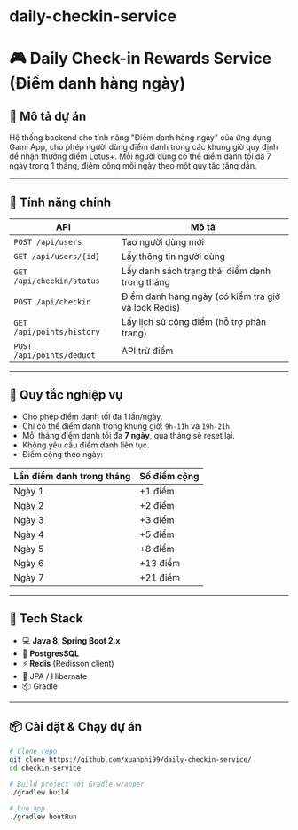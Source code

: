 # daily-checkin-service

# 🎮 Daily Check-in Rewards Service (Điểm danh hàng ngày)

## 📝 Mô tả dự án

Hệ thống backend cho tính năng "Điểm danh hàng ngày" của ứng dụng Gami App, cho phép người dùng điểm danh trong các khung giờ quy định để nhận thưởng điểm Lotus+. Mỗi người dùng có thể điểm danh tối đa 7 ngày trong 1 tháng, điểm cộng mỗi ngày theo một quy tắc tăng dần.

---

## 🚀 Tính năng chính

| API | Mô tả |
|-----|------|
| `POST /api/users` | Tạo người dùng mới |
| `GET /api/users/{id}` | Lấy thông tin người dùng |
| `GET /api/checkin/status` | Lấy danh sách trạng thái điểm danh trong tháng |
| `POST /api/checkin` | Điểm danh hàng ngày (có kiểm tra giờ và lock Redis) |
| `GET /api/points/history` | Lấy lịch sử cộng điểm (hỗ trợ phân trang) |
| `POST /api/points/deduct` | API trừ điểm |

---

## 🧠 Quy tắc nghiệp vụ

- Cho phép điểm danh tối đa 1 lần/ngày.
- Chỉ có thể điểm danh trong khung giờ: `9h-11h` và `19h-21h`.
- Mỗi tháng điểm danh tối đa **7 ngày**, qua tháng sẽ reset lại.
- Không yêu cầu điểm danh liên tục.
- Điểm cộng theo ngày:

| Lần điểm danh trong tháng | Số điểm cộng |
|---------------------------|--------------|
| Ngày 1                    | +1 điểm      |
| Ngày 2                    | +2 điểm      |
| Ngày 3                    | +3 điểm      |
| Ngày 4                    | +5 điểm      |
| Ngày 5                    | +8 điểm      |
| Ngày 6                    | +13 điểm     |
| Ngày 7                    | +21 điểm     |

---

## 🧰 Tech Stack

- 💻 **Java 8**, **Spring Boot 2.x**
- 🐘 **PostgresSQL**
- ⚡ **Redis** (Redisson client)
- 📘 JPA / Hibernate
- 📦 Gradle

---

## 📦 Cài đặt & Chạy dự án

```bash
# Clone repo
git clone https://github.com/xuanphi99/daily-checkin-service/
cd checkin-service

# Build project với Gradle wrapper
./gradlew build

# Run app
./gradlew bootRun